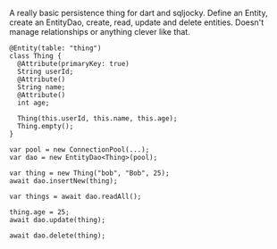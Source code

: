 A really basic persistence thing for dart and sqljocky.
Define an Entity, create an EntityDao, create, read, update and delete 
entities. Doesn't manage relationships or anything clever like that.

    @Entity(table: "thing")
    class Thing {
      @Attribute(primaryKey: true)
      String userId;
      @Attribute()
      String name;
      @Attribute()
      int age;
      
      Thing(this.userId, this.name, this.age);
      Thing.empty();
    }
    
    var pool = new ConnectionPool(...);
    var dao = new EntityDao<Thing>(pool);
    
    var thing = new Thing("bob", "Bob", 25);
    await dao.insertNew(thing);
    
    var things = await dao.readAll();
    
    thing.age = 25;
    await dao.update(thing);
    
    await dao.delete(thing);
